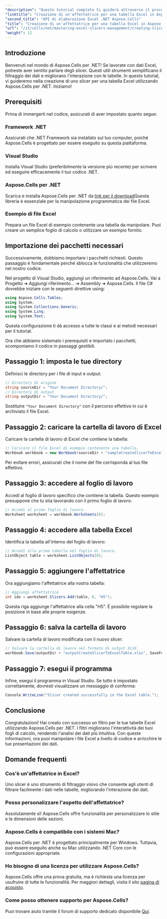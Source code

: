 ```yaml
---
"description": "Questo tutorial completo ti guiderà attraverso il processo di creazione di slicer per le tabelle di Excel utilizzando Aspose.Cells per .NET. Scopri come configurare il tuo ambiente, caricare una cartella di lavoro di Excel e aggiungere slicer interattivi per migliorare le tue capacità di analisi dei dati."
"linktitle": "Creazione di un'affettatrice per una tabella Excel in Aspose.Cells .NET"
"second_title": "API di elaborazione Excel .NET Aspose.Cells"
"title": "Creazione di un'affettatrice per una tabella Excel in Aspose.Cells .NET"
"url": "/it/cells/net/mastering-excel-slicers-management/creating-slicer-for-excel-table/"
"weight": 11
---
```


## Introduzione

Benvenuti nel mondo di Aspose.Cells per .NET! Se lavorate con dati Excel, potreste aver sentito parlare degli slicer. Questi utili strumenti semplificano il filtraggio dei dati e migliorano l'interazione con le tabelle. In questo tutorial, vi guideremo nella creazione di uno slicer per una tabella Excel utilizzando Aspose.Cells per .NET. Iniziamo!

## Prerequisiti

Prima di immergerti nel codice, assicurati di aver impostato quanto segue:

### Framework .NET
Assicurati che .NET Framework sia installato sul tuo computer, poiché Aspose.Cells è progettato per essere eseguito su questa piattaforma.

### Visual Studio
Installa Visual Studio (preferibilmente la versione più recente) per scrivere ed eseguire efficacemente il tuo codice .NET.

### Aspose.Cells per .NET
Scarica e installa Aspose.Cells per .NET da [link per il download](https://releases.aspose.com/cells/net/)Questa libreria è essenziale per la manipolazione programmatica dei file Excel.

### Esempio di file Excel
Prepara un file Excel di esempio contenente una tabella da manipolare. Puoi creare un semplice foglio di calcolo o utilizzare un esempio fornito.

## Importazione dei pacchetti necessari

Successivamente, dobbiamo importare i pacchetti richiesti. Questo passaggio è fondamentale perché sblocca le funzionalità che utilizzeremo nel nostro codice.

Nel progetto di Visual Studio, aggiungi un riferimento ad Aspose.Cells. Vai a Progetto ➔ Aggiungi riferimento... ➔ Assembly ➔ Aspose.Cells. Il file C# dovrebbe iniziare con le seguenti direttive using:

```csharp
using Aspose.Cells.Tables;
using System;
using System.Collections.Generic;
using System.Linq;
using System.Text;
```

Questa configurazione ti dà accesso a tutte le classi e ai metodi necessari per il tutorial.

Ora che abbiamo sistemato i prerequisiti e importato i pacchetti, scomponiamo il codice in passaggi gestibili.

## Passaggio 1: imposta le tue directory

Definisci le directory per i file di input e output:

```csharp
// Directory di origine
string sourceDir = "Your Document Directory/";
// Directory di output
string outputDir = "Your Document Directory/";
```

Sostituire `"Your Document Directory"` con il percorso effettivo in cui è archiviato il file Excel.

## Passaggio 2: caricare la cartella di lavoro di Excel

Caricare la cartella di lavoro di Excel che contiene la tabella:

```csharp
// Caricare il file Excel di esempio contenente una tabella.
Workbook workbook = new Workbook(sourceDir + "sampleCreateSlicerToExcelTable.xlsx");
```

Per evitare errori, assicurati che il nome del file corrisponda al tuo file effettivo.

## Passaggio 3: accedere al foglio di lavoro

Accedi al foglio di lavoro specifico che contiene la tabella. Questo esempio presuppone che tu stia lavorando con il primo foglio di lavoro:

```csharp
// Accedi al primo foglio di lavoro.
Worksheet worksheet = workbook.Worksheets[0];
```

## Passaggio 4: accedere alla tabella Excel

Identifica la tabella all'interno del foglio di lavoro:

```csharp
// Accedi alla prima tabella nel foglio di lavoro.
ListObject table = worksheet.ListObjects[0];
```

## Passaggio 5: aggiungere l'affettatrice

Ora aggiungiamo l'affettatrice alla nostra tabella:

```csharp
// Aggiungi affettatrice
int idx = worksheet.Slicers.Add(table, 0, "H5");
```

Questa riga aggiunge l'affettatrice alla cella "H5". È possibile regolare la posizione in base alle proprie esigenze.

## Passaggio 6: salva la cartella di lavoro

Salvare la cartella di lavoro modificata con il nuovo slicer:

```csharp
// Salvare la cartella di lavoro nel formato di output XLSX.
workbook.Save(outputDir + "outputCreateSlicerToExcelTable.xlsx", SaveFormat.Xlsx);
```

## Passaggio 7: esegui il programma

Infine, esegui il programma in Visual Studio. Se tutto è impostato correttamente, dovresti visualizzare un messaggio di conferma:

```csharp
Console.WriteLine("Slicer created successfully in the Excel table.");
```

## Conclusione

Congratulazioni! Hai creato con successo un filtro per le tue tabelle Excel utilizzando Aspose.Cells per .NET. I filtri migliorano l'interattività dei tuoi fogli di calcolo, rendendo l'analisi dei dati più intuitiva. Con queste informazioni, ora puoi manipolare i file Excel a livello di codice e arricchire le tue presentazioni dei dati.

## Domande frequenti

### Cos'è un'affettatrice in Excel?
Uno slicer è uno strumento di filtraggio visivo che consente agli utenti di filtrare facilmente i dati nelle tabelle, migliorando l'interazione dei dati.

### Posso personalizzare l'aspetto dell'affettatrice?
Assolutamente sì! Aspose.Cells offre funzionalità per personalizzare lo stile e le dimensioni delle sezioni.

### Aspose.Cells è compatibile con i sistemi Mac?
Aspose.Cells per .NET è progettato principalmente per Windows. Tuttavia, può essere eseguito anche su Mac utilizzando .NET Core con le configurazioni appropriate.

### Ho bisogno di una licenza per utilizzare Aspose.Cells?
Aspose.Cells offre una prova gratuita, ma è richiesta una licenza per usufruire di tutte le funzionalità. Per maggiori dettagli, visita il sito [pagina di acquisto](https://purchase.aspose.com/buy).

### Come posso ottenere supporto per Aspose.Cells?
Puoi trovare aiuto tramite il forum di supporto dedicato disponibile [Qui](https://forum.aspose.com/c/cells/9).